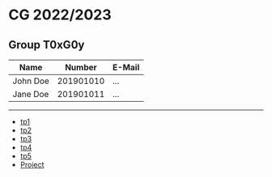 # CG 2022/2023

## Group T0xG0y
| Name             | Number    | E-Mail             |
| ---------------- | --------- | ------------------ |
| John Doe         | 201901010 | ...                |
| Jane Doe         | 201901011 | ...                |

----

  - [tp1](tp1/README.md)
  - [tp2](tp2/README.md)
  - [tp3](tp3/README.md)
  - [tp4](tp4/README.md)
  - [tp5](tp5/README.md)
  - [Project](proj/README.md)